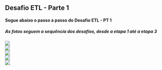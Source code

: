 ## Desafio ETL - Parte 1

#### Segue abaixo o passo a passo do Desafio ETL - PT 1
##### As fotos seguem a sequência dos desafios, desde a etapa 1 até a etapa 3

![](../pt_1/assets/arquivo.py.png)<br>
![](../pt_1/assets/dockerfile%20+%20docker%20build.png)<br>
![](../pt_1/assets/docker%20run.png)<br>
![](../pt_1/assets/s3%201.png)<br>
![](../pt_1/assets/s3%202.png)<br>